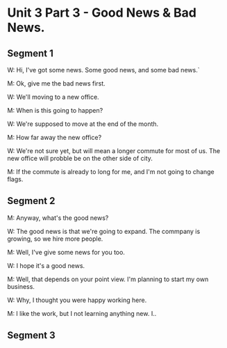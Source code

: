 # Unit 3 Part 3 - Good News & Bad News.

## Segment 1

W: Hi, I've got some news. Some good news, and some bad news.`

M: Ok, give me the bad news first.

W: We'll moving to a new office.

M: When is this going to happen? 

W: We're supposed to move at the end of the month.

M: How far away the new office?

W: We're not sure yet, but will mean a longer commute for most of us.
  The new office will probble be on the other side of city.

M: If the commute is already to long for me, and I'm not going to change flags.

## Segment 2

M: Anyway, what's the good news?

W: The good news is that we're going to expand.
  The commpany is growing, so we hire more people.

M: Well, I've give some news for you too.

W: I hope it's a good news.

M: Well, that depends on your point view.
  I'm planning to start my own business.

W: Why, I thought you were happy working here.

M: I like the work, but I not learning anything new.
  I..


## Segment 3
